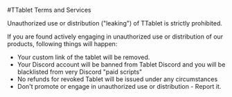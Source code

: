 #TTablet Terms and Services

Unauthorized use or distribution ("leaking") of TTablet is strictly prohibited.

If you are found actively engaging in unauthorized use or distribution of our products, following things will happen:

* Your custom link of the tablet will be removed.
* Your Discord account will be banned from Tablet Discord and you will be blacklisted from very Discord "paid scripts"
* No refunds for revoked Tablet will be issued under any circumstances
* Don't promote or engage in unauthorized use or distribution - Report it.
